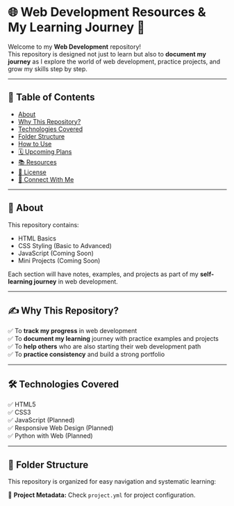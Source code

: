 # 🌐 Web Development Resources & My Learning Journey 🚀

Welcome to my **Web Development** repository!  
This repository is designed not just to learn but also to **document my journey** as I explore the world of web development, practice projects, and grow my skills step by step.

---

## 📑 Table of Contents
- [About](#about)
- [Why This Repository?](#why-this-repository)
- [Technologies Covered](#technologies-covered)
- [Folder Structure](#folder-structure)
- [How to Use](#how-to-use)
- [🗓️ Upcoming Plans](#️upcoming-plans)
- [📚 Resources](#resources)
- [📄 License](#license)
- [🔗 Connect With Me](#connect-with-me)

---

## 📖 About
This repository contains:
- HTML Basics
- CSS Styling (Basic to Advanced)
- JavaScript (Coming Soon)
- Mini Projects (Coming Soon)

Each section will have notes, examples, and projects as part of my **self-learning journey** in web development.

---

## ✍️ Why This Repository?
✅ To **track my progress** in web development  
✅ To **document my learning** journey with practice examples and projects  
✅ To **help others** who are also starting their web development path  
✅ To **practice consistency** and build a strong portfolio  

---

## 🛠 Technologies Covered
✅ HTML5  
✅ CSS3  
✅ JavaScript (Planned)  
✅ Responsive Web Design (Planned)  
✅ Python with Web (Planned)  

---

## 📂 Folder Structure

This repository is organized for easy navigation and systematic learning:




📂 **Project Metadata:** Check `project.yml` for project configuration.

